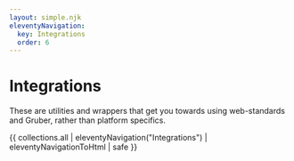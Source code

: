 ```yaml
---
layout: simple.njk
eleventyNavigation:
  key: Integrations
  order: 6
---
```


# Integrations

These are utilities and wrappers that get you towards using web-standards and Gruber, rather than platform specifics.

{{ collections.all | eleventyNavigation("Integrations") | eleventyNavigationToHtml | safe }}
